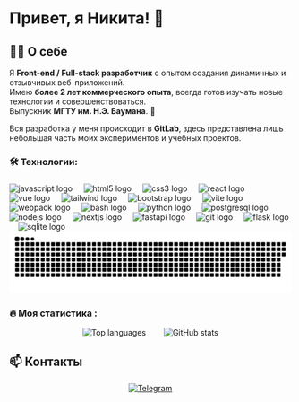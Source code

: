 # Привет, я Никита! 👋

## 👨‍💻 О себе

Я **Front-end / Full-stack разработчик** с опытом создания динамичных и отзывчивых веб-приложений.  
Имею **более 2 лет коммерческого опыта**, всегда готов изучать новые технологии и совершенствоваться.  
Выпускник **МГТУ им. Н.Э. Баумана**. 🚀  

Вся разработка у меня происходит в **GitLab**, здесь представлена лишь небольшая часть моих экспериментов и учебных проектов.



###

<h3 align="left">🛠 Технологии:</h3>

###

<div align="left">
  <img src="https://cdn.jsdelivr.net/gh/devicons/devicon/icons/javascript/javascript-original.svg" height="40" alt="javascript logo"  />
  <img width="12" />
  <img src="https://cdn.jsdelivr.net/gh/devicons/devicon/icons/html5/html5-original.svg" height="40" alt="html5 logo"  />
  <img width="12" />
  <img src="https://cdn.jsdelivr.net/gh/devicons/devicon/icons/css3/css3-original.svg" height="40" alt="css3 logo"  />
  <img width="12" />
  <img src="https://cdn.jsdelivr.net/gh/devicons/devicon/icons/react/react-original.svg" height="40" alt="react logo"  />
  <img width="12" />
  <img src="https://skillicons.dev/icons?i=vue" height="40" alt="vue logo"  />
  <img width="12" />
  <img src="https://skillicons.dev/icons?i=tailwind" height="40" alt="tailwind logo"  />
  <img width="12" />
  <img src="https://cdn.jsdelivr.net/gh/devicons/devicon/icons/bootstrap/bootstrap-original.svg" height="40" alt="bootstrap logo"  />
  <img width="12" />
  <img src="https://skillicons.dev/icons?i=vite" height="40" alt="vite logo"  />
  <img width="12" />
  <img src="https://cdn.simpleicons.org/webpack/8DD6F9" height="40" alt="webpack logo"  />
  <img width="12" />
  <img src="https://cdn.simpleicons.org/gnubash/4EAA25" height="40" alt="bash logo"  />
  <img width="12" />
  <img src="https://skillicons.dev/icons?i=py" height="40" alt="python logo"  />
  <img width="12" />
  <img src="https://skillicons.dev/icons?i=postgres" height="40" alt="postgresql logo"  />
  <img width="12" />
  <img src="https://cdn.jsdelivr.net/gh/devicons/devicon/icons/nodejs/nodejs-original.svg" height="40" alt="nodejs logo"  />
  <img width="12" />
  <img src="https://cdn.jsdelivr.net/gh/devicons/devicon/icons/nextjs/nextjs-original.svg" height="40" alt="nextjs logo"  />
  <img width="12" />
  <img src="https://skillicons.dev/icons?i=fastapi" height="40" alt="fastapi logo"  />
  <img width="12" />
  <img src="https://cdn.jsdelivr.net/gh/devicons/devicon/icons/git/git-original.svg" height="40" alt="git logo"  />
  <img width="12" />
  <img src="https://cdn.jsdelivr.net/gh/devicons/devicon/icons/flask/flask-original.svg" height="40" alt="flask logo"  />
  <img width="12" />
  <img src="https://skillicons.dev/icons?i=sqlite" height="40" alt="sqlite logo"  />
</div>

<div align="center">
  <img width="600" src="github-snake.svg" alt="snake"/>
</div>

###

<h3 align="left">🔥   Моя статистика :</h3>

<div align="center">
  <!-- Top Languages -->
  <img src="https://github-readme-stats.vercel.app/api/top-langs?username=NIKITANIKINIKI&locale=en&hide_title=false&layout=compact&card_width=320&langs_count=15&theme=dracula&hide_border=false&order=2" height="150" alt="Top languages"  />
  <img width="24" />
  <!-- GitHub Stats -->
  <img src="https://github-readme-stats.vercel.app/api?username=NIKITANIKINIKI&show_icons=true&theme=dracula&hide_border=false&count_private=true" height="150" alt="GitHub stats" />
</div>




## 📫 Контакты

<div align="center">
  <a href="https://t.me/Nikkkkklllll" target="_blank">
    <img src="https://img.shields.io/badge/Telegram-0088CC?style=for-the-badge&logo=telegram&logoColor=white" alt="Telegram" />
  </a>
</div>
